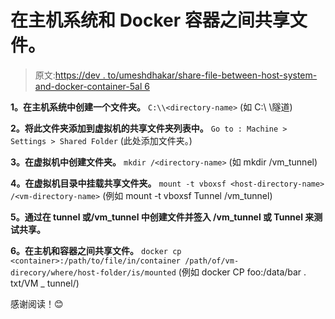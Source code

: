 # 在主机系统和 Docker 容器之间共享文件。

> 原文:[https://dev . to/umeshdhakar/share-file-between-host-system-and-docker-container-5al 6](https://dev.to/umeshdhakar/share-file-between-host-system-and-docker-container-5al6)

**1。在主机系统中创建一个文件夹。**
`C:\\<directory-name>`
(如 C:\ \隧道)

**2。将此文件夹添加到虚拟机的共享文件夹列表中。**
`Go to : Machine > Settings > Shared Folder`
(此处添加文件夹。)

**3。在虚拟机中创建文件夹。**
`mkdir /<directory-name>`
(如 mkdir /vm_tunnel)

**4。在虚拟机目录中挂载共享文件夹。**
`mount -t vboxsf <host-directory-name> /<vm-directory-name>`
(例如 mount -t vboxsf Tunnel /vm_tunnel)

**5。通过在 tunnel 或/vm_tunnel 中创建文件并签入
/vm_tunnel 或 Tunnel 来测试共享。**

**6。在主机和容器之间共享文件。**
`docker cp <container>:/path/to/file/in/container /path/of/vm-direcory/where/host-folder/is/mounted`
(例如 docker CP foo:/data/bar . txt/VM _ tunnel/)

感谢阅读！😊